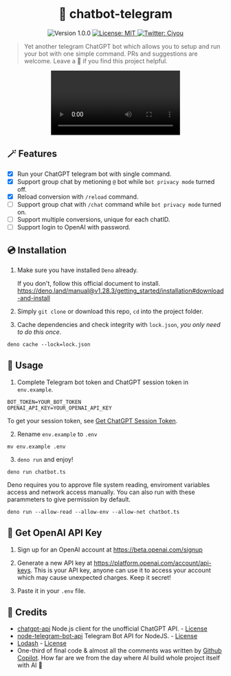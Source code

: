 <h1 align="center">🤖️ chatbot-telegram</h1>
<p  align="center">
  <img alt="Version 1.0.0" src="https://img.shields.io/badge/version-1.0.0-blue.svg?cacheSeconds=2592000" />
  <a href="#" target="_blank">
    <img alt="License: MIT" src="https://img.shields.io/badge/License-MIT-green.svg" />
  </a>
  <a href="https://twitter.com/ciyou_lee" target="_blank">
    <img alt="Twitter: Ciyou" src="https://img.shields.io/twitter/follow/ciyou_lee.svg?style=social" />
  </a>
</p>

> Yet another telegram ChatGPT bot which allows you to setup and run your bot with one simple command. PRs and suggestions are welcome. Leave a 🌟 if you find this project helpful.


<div  align="center">
<video src="https://user-images.githubusercontent.com/13758730/206657062-eec01c2a-0ef8-4605-b0b9-19a48fff236e.mp4"/>
</div>


## 🪄 Features
- [x] Run your ChatGPT telegram bot with single command.
- [x] Support group chat by metioning `@` bot while `bot privacy mode` turned off.
- [x] Reload conversion with `/reload` command.
- [ ] Support group chat with `/chat` command while `bot privacy mode` turned on.
- [ ] Support multiple conversions, unique for each chatID.
- [ ] Support login to OpenAI with password.

## 💿 Installation
1. Make sure you have installed `Deno` already. 

    If you don't, follow this official document to install. https://deno.land/manual@v1.28.3/getting_started/installation#download-and-install

2. Simply `git clone` or download this repo, `cd` into the project folder. 

3. Cache dependencies and check integrity with `lock.json`, *you only need to do this once*.

```
deno cache --lock=lock.json
```

## 🔮 Usage
1. Complete Telegram bot token and ChatGPT session token in `env.example`.
```
BOT_TOKEN=YOUR_BOT_TOKEN
OPENAI_API_KEY=YOUR_OPENAI_API_KEY
```
To get your session token, see [Get ChatGPT Session Token](#-get-chatgpt-session-token).

2. Rename `env.example` to `.env`

```
mv env.example .env
```

3. `deno run` and enjoy!

```
deno run chatbot.ts
```

Deno requires you to approve file system reading, enviroment variables access and network access manually.
You can also run with these parammeters to give permission by default.

```
deno run --allow-read --allow-env --allow-net chatbot.ts
```

## 🔑 Get OpenAI API Key
1. Sign up for an OpenAI account at https://beta.openai.com/signup

2. Generate a new API key at https://platform.openai.com/account/api-keys. This is your API key, anyone can use it to access your account which may cause unexpected charges. Keep it secret!

3. Paste it in your `.env` file.

## 💌 Credits
- [chatgpt-api](https://github.com/transitive-bullshit/chatgpt-api) Node.js client for the unofficial ChatGPT API. - [License](https://github.com/transitive-bullshit/chatgpt-api/blob/main/license)
- [node-telegram-bot-api](https://github.com/yagop/node-telegram-bot-api) Telegram Bot API for NodeJS. - [License](https://github.com/yagop/node-telegram-bot-api/blob/master/LICENSE.md)
- [Lodash](https://github.com/lodash/lodash) - [License](https://github.com/lodash/lodash/blob/master/LICENSE)
- One-third of final code & almost all the comments was written by [Github Copilot](https://github.com/features/copilot). How far are we from the day where AI build whole project itself with AI 👀
